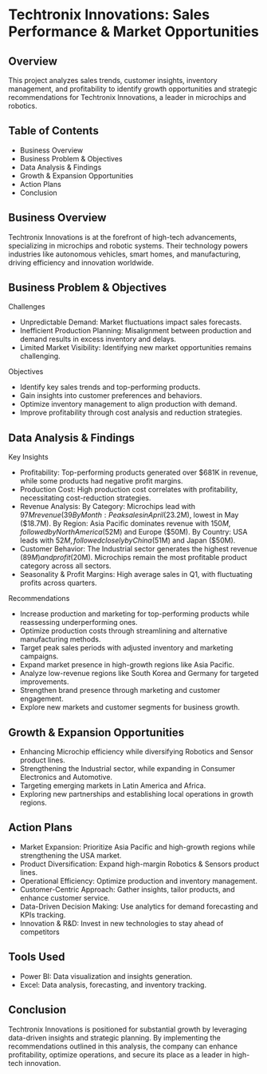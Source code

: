 # Techtronix Innovations: Sales Performance & Market Opportunities

## Overview
This project analyzes sales trends, customer insights, inventory management, and profitability to identify growth opportunities and strategic recommendations for Techtronix Innovations, a leader in microchips and robotics.

## Table of Contents
- Business Overview
- Business Problem & Objectives
- Data Analysis & Findings
- Growth & Expansion Opportunities
- Action Plans
- Conclusion

## Business Overview
Techtronix Innovations is at the forefront of high-tech advancements, specializing in microchips and robotic systems. Their technology powers industries like autonomous vehicles, smart homes, and manufacturing, driving efficiency and innovation worldwide.

## Business Problem & Objectives
Challenges
- Unpredictable Demand: Market fluctuations impact sales forecasts.
- Inefficient Production Planning: Misalignment between production and demand results in excess inventory and delays.
- Limited Market Visibility: Identifying new market opportunities remains challenging.

Objectives
- Identify key sales trends and top-performing products.
- Gain insights into customer preferences and behaviors.
- Optimize inventory management to align production with demand.
- Improve profitability through cost analysis and reduction strategies.

## Data Analysis & Findings
Key Insights
- Profitability: Top-performing products generated over $681K in revenue, while some products had negative profit margins.
- Production Cost: High production cost correlates with profitability, necessitating cost-reduction strategies.
- Revenue Analysis:
By Category: Microchips lead with $97M revenue (39%), followed by Robotics (31%) and Sensors (30%).
By Month: Peak sales in April ($23.2M), lowest in May ($18.7M).
By Region: Asia Pacific dominates revenue with $150M, followed by North America ($52M) and Europe ($50M).
By Country: USA leads with $52M, followed closely by China ($51M) and Japan ($50M).
- Customer Behavior:
The Industrial sector generates the highest revenue ($89M) and profit ($20M).
Microchips remain the most profitable product category across all sectors.
- Seasonality & Profit Margins: High average sales in Q1, with fluctuating profits across quarters.

Recommendations
- Increase production and marketing for top-performing products while reassessing underperforming ones.
- Optimize production costs through streamlining and alternative manufacturing methods.
- Target peak sales periods with adjusted inventory and marketing campaigns.
- Expand market presence in high-growth regions like Asia Pacific.
- Analyze low-revenue regions like South Korea and Germany for targeted improvements.
- Strengthen brand presence through marketing and customer engagement.
- Explore new markets and customer segments for business growth.

## Growth & Expansion Opportunities
- Enhancing Microchip efficiency while diversifying Robotics and Sensor product lines.
- Strengthening the Industrial sector, while expanding in Consumer Electronics and Automotive.
- Targeting emerging markets in Latin America and Africa.
- Exploring new partnerships and establishing local operations in growth regions.

## Action Plans
- Market Expansion: Prioritize Asia Pacific and high-growth regions while strengthening the USA market.
- Product Diversification: Expand high-margin Robotics & Sensors product lines.
- Operational Efficiency: Optimize production and inventory management.
- Customer-Centric Approach: Gather insights, tailor products, and enhance customer service.
- Data-Driven Decision Making: Use analytics for demand forecasting and KPIs tracking.
- Innovation & R&D: Invest in new technologies to stay ahead of competitors

## Tools Used
- Power BI: Data visualization and insights generation.
- Excel: Data analysis, forecasting, and inventory tracking.

## Conclusion
Techtronix Innovations is positioned for substantial growth by leveraging data-driven insights and strategic planning. By implementing the recommendations outlined in this analysis, the company can enhance profitability, optimize operations, and secure its place as a leader in high-tech innovation.
